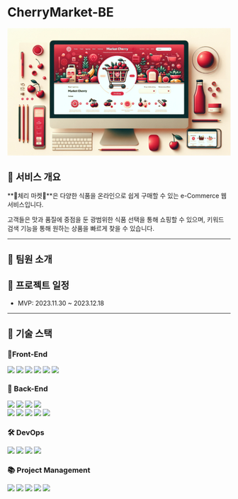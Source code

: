 # CherryMarket-BE

![main.png](./docs/main.png)

## 🔎 서비스 개요

**🍒체리 마켓🍒**은 다양한 식품을 온라인으로 쉽게 구매할 수 있는 e-Commerce 웹 서비스입니다.

고객들은 맛과 품질에 중점을 둔 광범위한 식품 선택을 통해 쇼핑할 수 있으며, 키워드 검색 기능을 통해 원하는 상품을 빠르게 찾을 수 있습니다.

---

## 👥 팀원 소개

## 📅 프로젝트 일정

- MVP: 2023.11.30 ~ 2023.12.18

---

## 🔧 기술 스택

### 🔧Front-End
<img src="https://img.shields.io/badge/React-61DAFB?style=flat&logo=react&logoColor=white"> <img src="https://img.shields.io/badge/Vite-646CFF?style=flat&logo=vite&logoColor=white"> <img src="https://img.shields.io/badge/Sass-CC6699?style=flat&logo=sass&logoColor=white"> <img src="https://img.shields.io/badge/JavaScript-F7DF1E?style=flat&logo=javascript&logoColor=white">
<img src="https://img.shields.io/badge/HTML-E34F26?style=flat&logo=html5&logoColor=white"> <img src="https://img.shields.io/badge/CSS-1572B6?style=flat&logo=css3&logoColor=white">


### 🔧 Back-End
<img src="https://img.shields.io/badge/Spring-6DB33F?style=flat&logo=spring&logoColor=white"> <img src="https://img.shields.io/badge/SpringBoot-6DB33F?style=flat&logo=springboot&logoColor=white"> <img src="https://img.shields.io/badge/Spring Security-6DB33F?style=flat&logo=springsecurity&logoColor=white"> <img src="https://img.shields.io/badge/Gradle-02303A?style=flat&logo=gradle&logoColor=white"><br><img src="https://img.shields.io/badge/JWT-000000?style=flat&logo=jsonwebtokens&logoColor=white"> <img src="https://img.shields.io/badge/Hibernate-59666C?style=flat&logo=hibernate&logoColor=white"> <img src="https://img.shields.io/badge/MySQL-4479A1?style=flat&logo=mysql&logoColor=white"> <img src="https://img.shields.io/badge/REDIS-DC382D?style=flat&logo=redis&logoColor=white"> <img src="https://img.shields.io/badge/JUnit5-25A162?style=flat&logo=junit5&logoColor=white">

### 🛠 DevOps
<img src="https://img.shields.io/badge/NaverCloud-03C75A?style=flat&logo=naver&logoColor=white"> <img src="https://img.shields.io/badge/Github Action-2088FF?style=flat&logo=githubactions&logoColor=white"> <img src="https://img.shields.io/badge/Postman-FF6C37?style=flat&logo=postman&logoColor=white"> <img src="https://img.shields.io/badge/OpenAPI-6BA539?style=flat&logo=openapiinitiative&logoColor=white">

### 📚 Project Management
<img src="https://img.shields.io/badge/Git-F05032?style=flat&logo=git&logoColor=white"> <img src="https://img.shields.io/badge/GitKraken-179287?style=flat&logo=gitkraken&logoColor=white">
<img src="https://img.shields.io/badge/Jira-0052CC?style=flat&logo=jira&logoColor=white"> <img src="https://img.shields.io/badge/Confluence-172B4D?style=flat&logo=confluence&logoColor=white"> <img src="https://img.shields.io/badge/Slack-4A154B?style=flat&logo=slack&logoColor=white">





